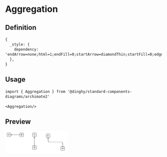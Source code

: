# Aggregation

## Definition

```
{
  _style: { 
    dependency: 'endArrow=none;html=1;endFill=0;startArrow=diamondThin;startFill=0;edgeStyle=elbowEdgeStyle;elbow=vertical',
  },
}
```

## Usage

```
import { Aggregation } from '@dinghy/standard-components-diagrams/archimate2'

<Aggregation/>
```

## Preview

<img src="./aggregation.png" width="200"/>
